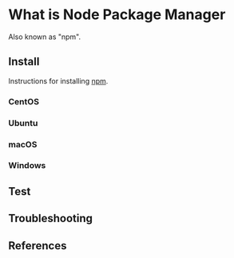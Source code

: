 # What is Node Package Manager

Also known as "npm".

## Install

Instructions for installing [npm].

### CentOS

### Ubuntu

### macOS

### Windows

## Test

## Troubleshooting

## References

[npm]: https://www.npmjs.com
